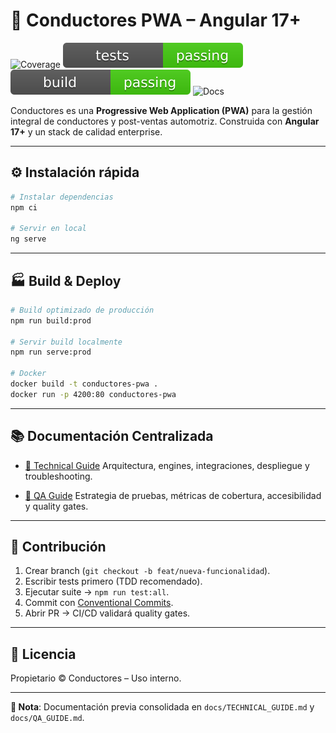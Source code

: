 # 🚗 Conductores PWA – Angular 17+

![Coverage](reports/quality/coverage-badge.svg)
![Tests](reports/quality/tests-badge.svg)
![Build](reports/quality/build-badge.svg)
![Docs](https://img.shields.io/badge/docs-centralized-blue)

Conductores es una **Progressive Web Application (PWA)** para la gestión integral de conductores y post-ventas automotriz.
Construida con **Angular 17+** y un stack de calidad enterprise.

---

## ⚙️ Instalación rápida

```bash
# Instalar dependencias
npm ci

# Servir en local
ng serve
```

---

## 🏭 Build & Deploy

```bash
# Build optimizado de producción
npm run build:prod

# Servir build localmente
npm run serve:prod

# Docker
docker build -t conductores-pwa .
docker run -p 4200:80 conductores-pwa
```

---

## 📚 Documentación Centralizada

* [📖 Technical Guide](docs/TECHNICAL_GUIDE.md)
  Arquitectura, engines, integraciones, despliegue y troubleshooting.

* [🧪 QA Guide](docs/QA_GUIDE.md)
  Estrategia de pruebas, métricas de cobertura, accesibilidad y quality gates.

---

## 🤝 Contribución

1. Crear branch (`git checkout -b feat/nueva-funcionalidad`).
2. Escribir tests primero (TDD recomendado).
3. Ejecutar suite → `npm run test:all`.
4. Commit con [Conventional Commits](https://conventionalcommits.org/).
5. Abrir PR → CI/CD validará quality gates.

---

## 📝 Licencia

Propietario © Conductores – Uso interno.

---

**📎 Nota**: Documentación previa consolidada en `docs/TECHNICAL_GUIDE.md` y `docs/QA_GUIDE.md`.
